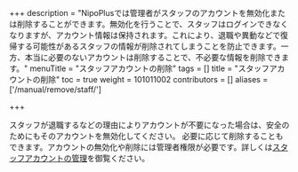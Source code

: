 +++
description = "NipoPlusでは管理者がスタッフのアカウントを無効化または削除することができます。無効化を行うことで、スタッフはログインできなくなりますが、アカウント情報は保持されます。これにより、退職や異動などで復帰する可能性があるスタッフの情報が削除されてしまうことを防止できます。一方、本当に必要のないアカウントは削除することで、不必要な情報を削除できます。"
menuTitle = "スタッフアカウントの削除"
tags = []
title = "スタッフアカウントの削除"
toc = true
weight = 101011002
contributors = []
aliases = ['/manual/remove/staff/']

+++


スタッフが退職するなどの理由によりアカウントが不要になった場合は、安全のためにもそのアカウントを無効化してください。
必要に応じて削除することもできます。アカウントの無効化や削除には管理者権限が必要です。詳しくは[スタッフアカウントの管理](/docs/manual/initial-setting/staff/manage/)を御覧ください。
